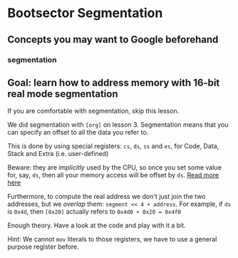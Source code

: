 # Bootsector Segmentation

## Concepts you may want to Google beforehand

### segmentation

## Goal: learn how to address memory with 16-bit real mode segmentation

If you are comfortable with segmentation, skip this lesson.

We did segmentation
with `[org]` on lesson 3. Segmentation means that you can specify
an offset to all the data you refer to.

This is done by using special registers: `cs`, `ds`, `ss` and `es`, for
Code, Data, Stack and Extra (i.e. user-defined)

Beware: they are *implicitly* used by the CPU, so once you set some
value for, say, `ds`, then all your memory access will be offset by `ds`.
[Read more here](http://wiki.osdev.org/Segmentation)

Furthermore, to compute the real address we don't just join the two
addresses, but we *overlap* them: `segment << 4 + address`. For example,
if `ds` is `0x4d`, then `[0x20]` actually refers to `0x4d0 + 0x20 = 0x4f0`

Enough theory. Have a look at the code and play with it a bit.

Hint: We cannot `mov` literals to those registers, we have to
use a general purpose register before.